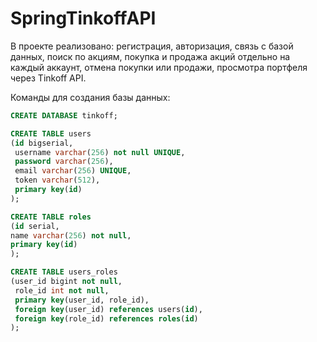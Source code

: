# SpringTinkoffAPI

В проекте реализовано: регистрация, авторизация, связь с базой данных, поиск по акциям, покупка и продажа акций отдельно на каждый аккаунт, отмена покупки или продажи, просмотра портфеля через Tinkoff API.

Команды для создания базы данных:
```sql
CREATE DATABASE tinkoff;

CREATE TABLE users
(id bigserial,
 username varchar(256) not null UNIQUE,
 password varchar(256),
 email varchar(256) UNIQUE,
 token varchar(512),
 primary key(id)
);

CREATE TABLE roles
(id serial,
name varchar(256) not null,
primary key(id)
);

CREATE TABLE users_roles
(user_id bigint not null,
 role_id int not null,
 primary key(user_id, role_id),
 foreign key(user_id) references users(id),
 foreign key(role_id) references roles(id)
);
```
